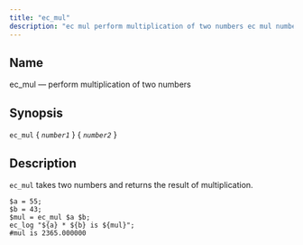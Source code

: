 ```yaml
---
title: "ec_mul"
description: "ec mul perform multiplication of two numbers ec mul number 1 number 2 ec mul takes two numbers and returns the result of multiplication Example 16 83 ec mul example..."
---
```


<a name="sieve.ref.ec_mul"></a> 
## Name

ec_mul — perform multiplication of two numbers

## Synopsis

`ec_mul` { *`number1`* } { *`number2`* }

<a name="idp30322320"></a> 
## Description

`ec_mul` takes two numbers and returns the result of multiplication.

<a name="example.ec_mul"></a> 


```
$a = 55;
$b = 43;
$mul = ec_mul $a $b;
ec_log "${a} * ${b} is ${mul}";
#mul is 2365.000000
```